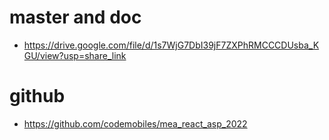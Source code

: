 # master and doc
- https://drive.google.com/file/d/1s7WjG7DbI39jF7ZXPhRMCCCDUsba_KGU/view?usp=share_link

# github

- https://github.com/codemobiles/mea_react_asp_2022
